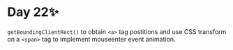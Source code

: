 # Day 22✨

```getBoundingClientRect()``` to obtain ```<a>``` tag postitions and use CSS transform on a ```<span>``` tag to implement mouseenter event animation.